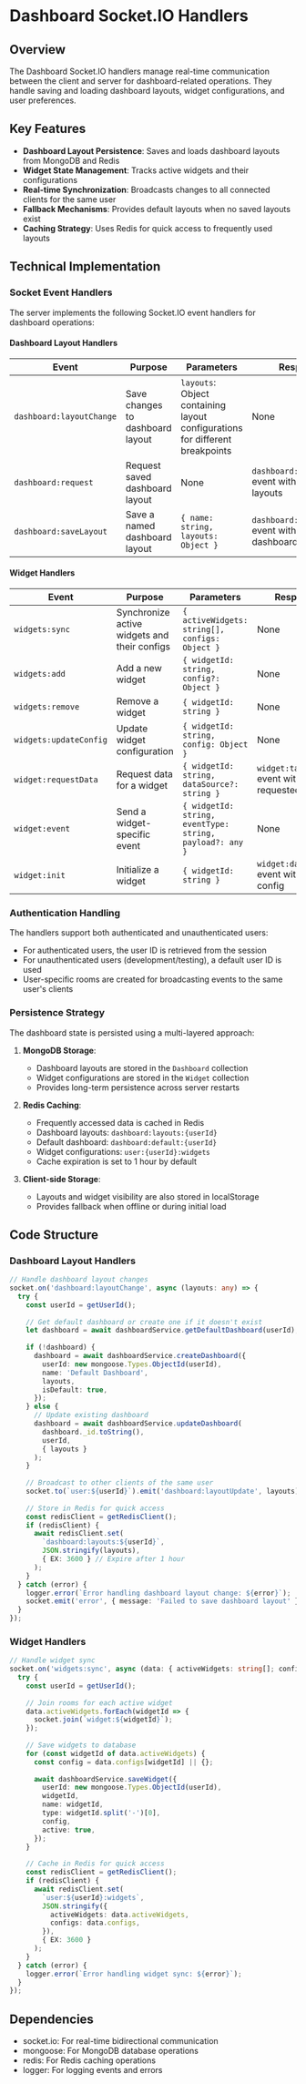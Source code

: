 # Dashboard Socket.IO Handlers

## Overview

The Dashboard Socket.IO handlers manage real-time communication between the client and server for dashboard-related operations. They handle saving and loading dashboard layouts, widget configurations, and user preferences.

## Key Features

- **Dashboard Layout Persistence**: Saves and loads dashboard layouts from MongoDB and Redis
- **Widget State Management**: Tracks active widgets and their configurations
- **Real-time Synchronization**: Broadcasts changes to all connected clients for the same user
- **Fallback Mechanisms**: Provides default layouts when no saved layouts exist
- **Caching Strategy**: Uses Redis for quick access to frequently used layouts

## Technical Implementation

### Socket Event Handlers

The server implements the following Socket.IO event handlers for dashboard operations:

#### Dashboard Layout Handlers

| Event | Purpose | Parameters | Response |
|-------|---------|------------|----------|
| `dashboard:layoutChange` | Save changes to dashboard layout | `layouts`: Object containing layout configurations for different breakpoints | None |
| `dashboard:request` | Request saved dashboard layout | None | `dashboard:update` event with saved layouts |
| `dashboard:saveLayout` | Save a named dashboard layout | `{ name: string, layouts: Object }` | `dashboard:saveSuccess` event with dashboardId |

#### Widget Handlers

| Event | Purpose | Parameters | Response |
|-------|---------|------------|----------|
| `widgets:sync` | Synchronize active widgets and their configs | `{ activeWidgets: string[], configs: Object }` | None |
| `widgets:add` | Add a new widget | `{ widgetId: string, config?: Object }` | None |
| `widgets:remove` | Remove a widget | `{ widgetId: string }` | None |
| `widgets:updateConfig` | Update widget configuration | `{ widgetId: string, config: Object }` | None |
| `widget:requestData` | Request data for a widget | `{ widgetId: string, dataSource?: string }` | `widget:tableData` event with requested data |
| `widget:event` | Send a widget-specific event | `{ widgetId: string, eventType: string, payload?: any }` | None |
| `widget:init` | Initialize a widget | `{ widgetId: string }` | `widget:dataUpdate` event with widget config |

### Authentication Handling

The handlers support both authenticated and unauthenticated users:

- For authenticated users, the user ID is retrieved from the session
- For unauthenticated users (development/testing), a default user ID is used
- User-specific rooms are created for broadcasting events to the same user's clients

### Persistence Strategy

The dashboard state is persisted using a multi-layered approach:

1. **MongoDB Storage**:
   - Dashboard layouts are stored in the `Dashboard` collection
   - Widget configurations are stored in the `Widget` collection
   - Provides long-term persistence across server restarts

2. **Redis Caching**:
   - Frequently accessed data is cached in Redis
   - Dashboard layouts: `dashboard:layouts:{userId}`
   - Default dashboard: `dashboard:default:{userId}`
   - Widget configurations: `user:{userId}:widgets`
   - Cache expiration is set to 1 hour by default

3. **Client-side Storage**:
   - Layouts and widget visibility are also stored in localStorage
   - Provides fallback when offline or during initial load

## Code Structure

### Dashboard Layout Handlers

```typescript
// Handle dashboard layout changes
socket.on('dashboard:layoutChange', async (layouts: any) => {
  try {
    const userId = getUserId();
    
    // Get default dashboard or create one if it doesn't exist
    let dashboard = await dashboardService.getDefaultDashboard(userId);
    
    if (!dashboard) {
      dashboard = await dashboardService.createDashboard({
        userId: new mongoose.Types.ObjectId(userId),
        name: 'Default Dashboard',
        layouts,
        isDefault: true,
      });
    } else {
      // Update existing dashboard
      dashboard = await dashboardService.updateDashboard(
        dashboard._id.toString(),
        userId,
        { layouts }
      );
    }
    
    // Broadcast to other clients of the same user
    socket.to(`user:${userId}`).emit('dashboard:layoutUpdate', layouts);
    
    // Store in Redis for quick access
    const redisClient = getRedisClient();
    if (redisClient) {
      await redisClient.set(
        `dashboard:layouts:${userId}`,
        JSON.stringify(layouts),
        { EX: 3600 } // Expire after 1 hour
      );
    }
  } catch (error) {
    logger.error(`Error handling dashboard layout change: ${error}`);
    socket.emit('error', { message: 'Failed to save dashboard layout' });
  }
});
```

### Widget Handlers

```typescript
// Handle widget sync
socket.on('widgets:sync', async (data: { activeWidgets: string[]; configs: Record<string, any> }) => {
  try {
    const userId = getUserId();
    
    // Join rooms for each active widget
    data.activeWidgets.forEach(widgetId => {
      socket.join(`widget:${widgetId}`);
    });
    
    // Save widgets to database
    for (const widgetId of data.activeWidgets) {
      const config = data.configs[widgetId] || {};
      
      await dashboardService.saveWidget({
        userId: new mongoose.Types.ObjectId(userId),
        widgetId,
        name: widgetId,
        type: widgetId.split('-')[0],
        config,
        active: true,
      });
    }
    
    // Cache in Redis for quick access
    const redisClient = getRedisClient();
    if (redisClient) {
      await redisClient.set(
        `user:${userId}:widgets`,
        JSON.stringify({
          activeWidgets: data.activeWidgets,
          configs: data.configs,
        }),
        { EX: 3600 }
      );
    }
  } catch (error) {
    logger.error(`Error handling widget sync: ${error}`);
  }
});
```

## Dependencies

- socket.io: For real-time bidirectional communication
- mongoose: For MongoDB database operations
- redis: For Redis caching operations
- logger: For logging events and errors
